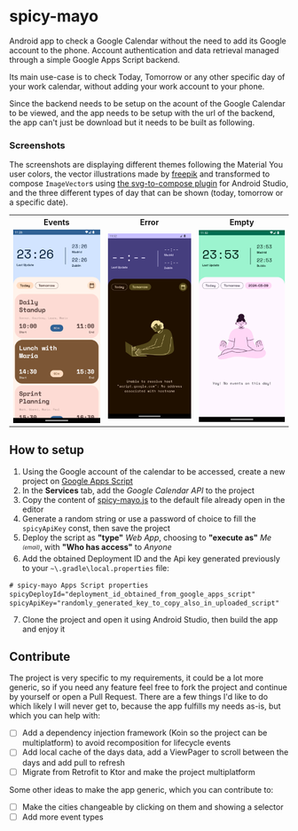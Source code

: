 # spicy-mayo

Android app to check a Google Calendar without the need to add its Google account to the phone.
Account authentication and data retrieval managed through a simple Google Apps Script backend.

Its main use-case is to check Today, Tomorrow or any other specific day of your work calendar, without adding your work account to your phone.

Since the backend needs to be setup on the acount of the Google Calendar to be viewed, and the app needs to be setup with the url of the backend, the app can't just be download but it needs to be built as following.

### Screenshots

The screenshots are displaying different themes following the Material You user colors, the vector illustrations made by [freepik](https://www.freepik.com/free-vector/hand-drawn-people-doodle-illustration_126362575.htm) and transformed to compose `ImageVector`s using [the svg-to-compose plugin](https://plugins.jetbrains.com/plugin/18619-svg-to-compose) for Android Studio, and the three different types of day that can be shown (today, tomorrow or a specific date).

 <table>
  <tr>
    <th>Events</th>
    <th>Error</th>
    <th>Empty</th>
  </tr>
  <tr>
    <td><img src="docs/screenshot-1.png" width="270px"/></td>
    <td><img src="docs/screenshot-2.png" width="270px"/></td>
    <td><img src="docs/screenshot-3.png" width="270px"/></td>
  </tr>
</table> 

## How to setup

1. Using the Google account of the calendar to be accessed, create a new project on [Google Apps Script](https://script.google.com/home)
2. In the **Services** tab, add the <i>Google Calendar API</i> to the project
3. Copy the content of [spicy-mayo.js](spicy-mayo.js) to the default file already open in the editor
4. Generate a random string or use a password of choice to fill the `spicyApiKey` const, then save the project
5. Deploy the script as **"type"** <i>Web App</i>, choosing to **"execute as"** <i>Me <sub><sup>(email)</sup></sub></i>, with **"Who has access"** to <i>Anyone</i>
6. Add the obtained Deployment ID and the Api key generated previously to your `~\.gradle\local.properties` file:

  ```properties
  # spicy-mayo Apps Script properties
  spicyDeployId="deployment_id_obtained_from_google_apps_script"
  spicyApiKey="randomly_generated_key_to_copy_also_in_uploaded_script"
  ```
7. Clone the project and open it using Android Studio, then build the app and enjoy it

## Contribute

The project is very specific to my requirements, it could be a lot more generic, so if you need any feature feel free to fork the project and continue by yourself or open a Pull Request. There are a few things I'd like to do which likely I will never get to, because the app fulfills my needs as-is, but which you can help with:

* [ ] Add a dependency injection framework (Koin so the project can be multiplatform) to avoid recomposition for lifecycle events
* [ ] Add local cache of the days data, add a ViewPager to scroll between the days and add pull to refresh
* [ ] Migrate from Retrofit to Ktor and make the project multiplatform

Some other ideas to make the app generic, which you can contribute to:

* [ ] Make the cities changeable by clicking on them and showing a selector
* [ ] Add more event types
